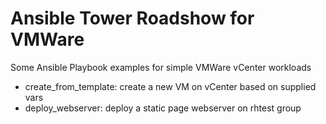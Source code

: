 # Ansible Tower Roadshow for VMWare 

Some Ansible Playbook examples for simple VMWare vCenter workloads
- create_from_template: create a new VM on vCenter based on supplied vars
- deploy_webserver: deploy a static page webserver on rhtest group
